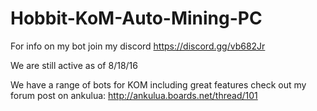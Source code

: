 # Hobbit-KoM-Auto-Mining-PC

For info on my bot join my discord https://discord.gg/vb682Jr

We are still active as of 8/18/16

We have a range of bots for KOM including great features check out my forum post on ankulua: http://ankulua.boards.net/thread/101

